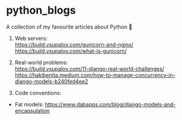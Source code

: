 # python_blogs
A collection of my favourite articles about Python 🐍

1. Web servers:
<br/>https://build.vsupalov.com/gunicorn-and-nginx/
<br/>https://build.vsupalov.com/what-is-gunicorn/
   
3. Real-world problems: 
<br/> https://build.vsupalov.com/11-django-real-world-challenges/ 
<br/>https://hakibenita.medium.com/how-to-manage-concurrency-in-django-models-b240fed4ee2
   
2. Code conventions:
- Fat models: https://www.dabapps.com/blog/django-models-and-encapsulation


